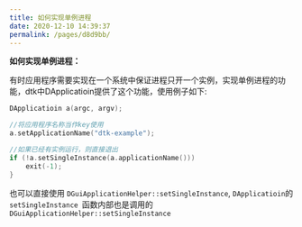 ```yaml
---
title: 如何实现单例进程
date: 2020-12-10 14:39:37
permalink: /pages/d8d9bb/
---
```

**如何实现单例进程：**

有时应用程序需要实现在一个系统中保证进程只开一个实例，实现单例进程的功能，dtk中DApplicatioin提供了这个功能，使用例子如下:

```cpp
DApplicatioin a(argc, argv);

//将应用程序名称当作key使用
a.setApplicationName("dtk-example");

//如果已经有实例运行，则直接退出
if (!a.setSingleInstance(a.applicationName()))
    exit(-1);
}
```

也可以直接使用 `DGuiApplicationHelper::setSingleInstance`, `DApplicatioin`的 `setSingleInstance `函数内部也是调用的 `DGuiApplicationHelper::setSingleInstance`

